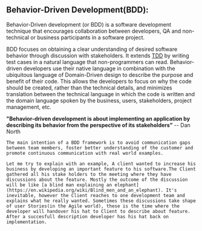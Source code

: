 ## Behavior-Driven Development(BDD):

   Behavior-Driven development (or BDD) is a software development technique that encourages collaboration between developers, QA and non-technical or business participants in a software project.

   BDD focuses on obtaining a clear understanding of desired software behavior through discussion with stakeholders. It extends [TDD](tdd-introduction) by writing test cases in a natural language that non-programmers can read. Behavior-driven developers use their native language in combination with the ubiquitous language of Domain-Driven design to describe the purpose and benefit of their code. This allows the developers to focus on why the code should be created, rather than the technical details, and minimizes translation between the technical language in which the code is written and the domain language spoken by the business, users, stakeholders, project management, etc.

   **"Behavior-driven development is about implementing an application by describing its behavior from the perspective of its stakeholders”** -- Dan North
   
    The main intention of a BDD framework is to avoid communication gaps between team members, foster better understanding of the customer and promote continuous communication with real world examples.
    
    Let me try to explain with an example, A client wanted to increase his business by developing an important feature to his software.The Client gathered all his stake holders to the meeting where they have discussions about the feature. Mostly the outcome of the discussion will be like [a blind man explaining an elephant](https://en.wikipedia.org/wiki/Blind_men_and_an_elephant). It's inevitable, however the Client reaches to one development team and explains what he really wanted. Sometimes these discussions take shape of user Stories(in the Agile world), these is the time where the developer will handover his hat to Client to describe about feature. After a succesfull description developer has his hat back on implementation. 
    
